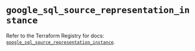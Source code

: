 # `google_sql_source_representation_instance`

Refer to the Terraform Registry for docs: [`google_sql_source_representation_instance`](https://registry.terraform.io/providers/hashicorp/google-beta/5.42.0/docs/resources/google_sql_source_representation_instance).

